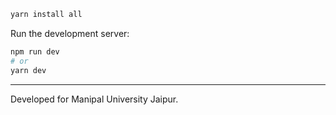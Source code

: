 ```bash
yarn install all
```

Run the development server:

```bash
npm run dev
# or
yarn dev
```

---

Developed for Manipal University Jaipur.
